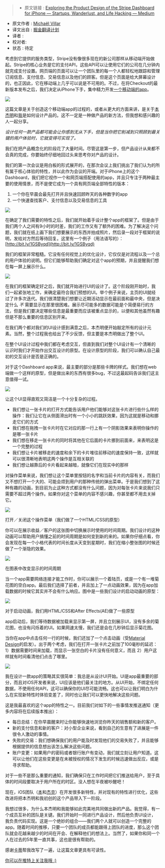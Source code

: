 > * 原文链接 : [Exploring the Product Design of the Stripe Dashboard for iPhone — Startups, Wanderlust, and Life Hacking — Medium](https://medium.com/swlh/exploring-the-product-design-of-the-stripe-dashboard-for-iphone-e54e14f3d87e#.ff88r5yuu)
* 原文作者 : [Michaël Villar](https://medium.com/@michaelvillar)
* 译文出自 : [掘金翻译计划](https://github.com/xitu/gold-miner)
* 译者 : 
* 校对者: 
* 状态 :  待定

考虑到它提供的服务类型，Stripe没有像很多现在的新公司那样从移动端开始做起。Stripe的核心业务是它的支付API，这些API可以让使用它们的公司在几分钟内就完成支付设置。网页端的页面可以让一个团队里的每一个人都轻松地跟踪和管理订阅信息、支付信息、交易信息以及他们的顾客。但是这个页面是给大屏幕设计的，也正因此，它在移动端上几乎可以说是不可用的。不过，在将Checkout的最新版本发布之后，我们决定从iPhone下手，集中精力开发[一个移动端的app](https://stripe.com/dashboard/iphone)。

![](https://cdn-images-1.medium.com/max/1200/1*mAvkW9E9TeJPUquXCM6t2w.png)

这篇文章是关于创造这个移动端app的过程的，或者从更大的方面来讲，是关于[本杰明](https://twitter.com/bdc)和[我](https://twitter.com/michaelvillar)是如何设计产品的。这不一定是一种做产品的新方法，但我想和感兴趣的人一起分享。

_设计任何一款产品都可能会让你感到无从下手，但是当你把它削减到只照顾到最关键的用户体验时，它就变得可实现了。_


我们在把产品概念化的阶段花了大量时间。尽管这是第一步，但产品设计从来都不会真的完成，你要始终仔细地回过头来思考你对产品的设计。

我们的第一次会议是用白板的形式展开的，在那次会议上我们挑出了我们认为的所有属于核心体验的特性，并以此作为会议的开端。对于iPhone上的这个Dashboard，我们把它视作一个和网页端搭配使用的app，并且只专注于两种最主要的使用情景，而不是使它成为一个具有网页端全部特性的版本：

1.  一个你在早晨会最先打开并且快速回顾昨天的各种数字的app
2.  一个快速查找客户、支付信息以及交易信息的工具


![](https://cdn-images-1.medium.com/max/600/1*WmJOXZSO70d8XSqH0AHSGQ.gif)


在确定了我们需要的特性之后，我们就开始着手设计整个app的框架了。但是由于我们两个人之间有9小时的时差，我们的工作又有了额外的困难。为了解决这个问题，我们就在纸上画下我们想要展示的东西并拍成照片，然后录一段对于框架的说明，发给对方然后等待回复。这里有一个例子（用法语写的）： [http://bit.ly/1GSByqd](http://bit.ly/1GSByqd)

我们的框架非常粗糙。它没有任何视觉上的优化设计，它仅仅是对流程以及一个总的用户体验的说明。但它们能够帮助我们确定对这个app的预期，并且提醒我们想在每一屏上展示什么。


![](https://cdn-images-1.medium.com/max/600/1*glT8wsxJ9Ke3Mjh3nRmJfg.gif)


在我们的框架确定好之后，我们就开始进行UI的设计了。这个阶段刚开始时，我们一起紧张地工作，来确定最符合我们预想的UI。举个例子来说，主页的UI就经过了许多次迭代。我们很清楚我们想要让近期活动显示在最前面和最中央，但是决定什么 _不_ 需要显示在那里很困难。展示尽可能多的数据可能是个简便易行的方法，但是我们要决定哪些信息是最重要而应该被重点显示的，以便和其他虽然有趣但是不那么重要的信息区别开来。

在我们两个都对我们的UI设计感到满意之后，本杰明便开始敲定所有的设计元素。当然，整个过程我也给出了不少反馈，但主要是本杰明做出了整个UI。


在整个UI设计过程中我们都在考虑交互，但直到我们对整个UI设计有一个清晰的认识时我们才开始作出交互设计的原型。在设计原型的阶段，我们可以确认自己最初的交互设计是否是正确的。

对于这个Dashboard app来说，最主要的部分是那些卡牌的样式。我们想在web端做一个这样的原型，但是做出来的东西有很多bug，不过这最起码告诉我们这主意值得一试。


![](https://cdn-images-1.medium.com/max/800/1*np5s8zeu57ol8JeAKFNQHg.gif)


让这个UI显得直观又简洁是一个十分复杂的过程。

*   我们想让一张卡片的打开方式能告诉用户他们能够对这张卡片进行些什么样的操作：我们让它在从侧面滑出时有一个小小的跳跃效果，因为这就是移动和挪走它们的方式
*   我们想在拖拽一张卡片时在它对应的那一行上有一个阴影效果来表明你操作的是哪一张卡片
*   我们想在移走一张卡片的同时将其他在它后面的卡片挪到前面来，来表明这是一个完整的过程
*   我们想让卡片被移走的速度和余下的卡片堆往前移动的速度保持一致，这样就可以很清晰地表明这两个操作是互相关联的
*   我们想让越靠后的卡片看起来越暗，就像它们在现实中的那样


对操作菜单来说，我们想让这个菜单里按钮的名字和当前卡片的内容有关，而我们又不想打开一个大的、可能会烦到用户的那种传统的弹出菜单。于是我们想到了这种有趣的动画，到目前为止这种方式都没有什么问题，因为对每张卡片来说我们只需要不超过两个操作。如果你对这个菜单的内容不感兴趣，你甚至都不用去关掉它。


![](https://cdn-images-1.medium.com/max/800/1*w2xZf1DxkHQGV0ACBYYL0w.gif)

打开／关闭这个操作菜单（我们做了一个HTML/CSS的原型）

你可以在展示收益／客户的这张图中切换展示时使用的时间周期。我们设计的这种动画可以帮助用户搞懂之前的时间周期是如何变到新的来的。如果你仔细点看，你会发现在每一个小格代表的时间长度从天变到星期时，我们在缩小整张图的时候还做了一个渐隐的效果。


![](https://cdn-images-1.medium.com/max/800/1*htXPyd36h2udb2Yk2q6j0g.gif)

在图表中改变显示的时间周期


当一个app需要网络连接才能工作时，你可以展示一个着陆页，或是一个有一堆菊花图的空白app。最后我们选择了前者，并且加上了一点动画效果，因为在app加载数据的时候它其实并不会有什么响应。图中是一些我们设计的启动动画的原型：


![](https://cdn-images-1.medium.com/max/800/1*wHNuKP1WqqUWmxKMLuHXNg.gif)

对于启动动画，我们用HTML/CSS和After Effects(AE)做了一些原型

app启动后，我们等待数据被加载来显示第一屏，并且立刻展示UI，没有多余的菊花图，也没有闪烁着的UI。如果网速太慢，我们还是会在几秒钟后显示菊花图。


当你在app中点击任何一行的时候，我们还加了一个点击动画（受[Material Design](https://www.google.com/design/spec/material-design/introduction.html)的启发）。出于两个考虑，我们在打开一张卡片之前加了100毫秒的延迟：1）数据需要时间来加载，而显示一张空白的卡片没有任何意义，而且 2）用户这样就有时间看清他们点击了哪里。

![](https://cdn-images-1.medium.com/max/800/1*i9B3HzFDLxT_UKCMmpEkiw.gif)


我在设计一款app的策略其实很简单：我总是从设计UI开始。UI是app最重要的部分，而且对iOS开发者来说，UI应该是他们最关注的地方。从UI开始，不绑定任何数据，不使用任何API，这可以确保你的UI尽可能流畅。这也可以让我们明白为什么在实现新特性时体验变差了，同时也让我们可以更快地解决这些问题。

这是我最喜欢的这个app的特性之一。目前我们对如下的一些事情发推送通知（更多内容将在后续版本推出）：

*   每日总结：在你早晨醒来时让你能够快速地浏览你昨天的销售额和新的客户。
*   新的支付信息和新的客户：对小型企业来说，看到自己的生意有了进展是一件很令人激动的事情。
*   失败的交易：我们想确保我们的用户能及时发现他们的交易失败了，并且能够根据提供的信息想出该怎么解决这些问题。
*   账户变更：如果用户的密码或者银行账户有变动，我们就立刻让用户知道。这可以让他们在这些变更是在未被授权的情况下发生的时候迅速做出反应，或是寻求帮助。

对于一些不是那么重要的通知，我们确保只在工作时间把它们推送给用户，至于具体的时间段要取决于用户所在的时区。没人想在半夜被吵醒吧！

现在，iOS团队（[本](https://twitter.com/benzguo)和[杰克](https://twitter.com/jflinter)）在开发很多新特性，并对现有的特性进行优化，这些改进将把本杰明和我初创的这个产品带入下一阶段。

我想过很多，为什么本杰明和我能够如此完美地共同做出新的产品。我觉得，有一个成员互补的团队是关键。我们开始时一同进行产品设计，然后他负责UI设计，我负责代码实现。这是一个绝妙的组合——我们两个人就可以创造一个完整的app。随着时间的推移，只要一个团队的成员都能跟得上团队的进度，那么这个团队就会花越来越少的时间在开会、在解释他们的想法上。当然了，如果你和同一个人在过去的5年里一直共事，这也是很有帮助的。

感谢[卡蒂](http://twitter.com/kitchenettekat)帮我改写了一遍，让这篇文章更具有可读性。

[你可以在推特上关注我哦 :)](https://twitter.com/michaelvillar)
